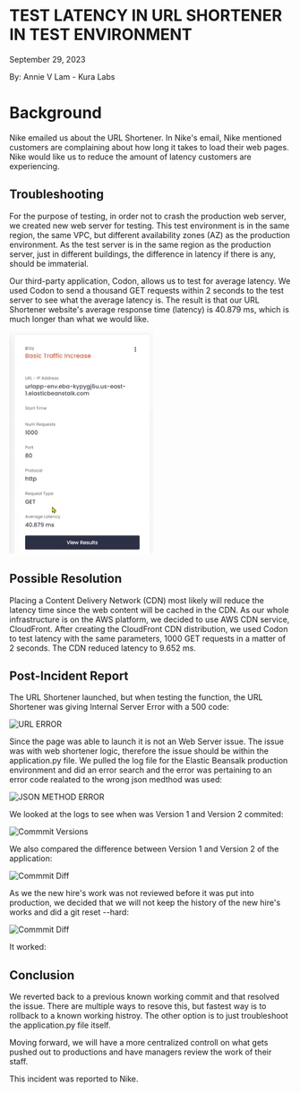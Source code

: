 # TEST LATENCY IN URL SHORTENER IN TEST ENVIRONMENT

September 29, 2023

By:  Annie V Lam - Kura Labs

# Background

Nike emailed us about the URL Shortener.  In Nike's email, Nike mentioned customers are complaining about how long it takes to load their web pages.  Nike would like us to reduce the amount of latency customers are experiencing.  

## Troubleshooting

For the purpose of testing, in order not to crash the production web server, we created new web server for testing.  This test environment is in the same region, the same VPC, but different availability zones (AZ) as the production environment.  As the test server is in the same region as the production server, just in different buildings, the difference in latency if there is any, should be immaterial.

Our third-party application, Codon, allows us to test for average latency.  We used Codon to send a thousand GET requests within 2 seconds to the test server to see what the average latency is. The result is that our URL Shortener website's average response time (latency) is 40.879 ms, which is much longer than what we would like.  

![Latency](Images/Web_Server_Latency.png)


## Possible Resolution

Placing a Content Delivery Network (CDN) most likely will reduce the latency time since the web content will be cached in the CDN.  As our whole infrastructure is on the AWS platform, we decided to use AWS CDN service, CloudFront.  After creating the CloudFront CDN distribution, we used Codon to test latency with the same parameters, 1000 GET requests in a matter of 2 seconds.  The CDN reduced latency to 9.652 ms.

## Post-Incident Report
The URL Shortener launched, but when testing the function, the URL Shortener was giving Internal Server Error with a 500 code:

![URL ERROR](Images/URL_Shortener_Error500.png)

Since the page was able to launch it is not an Web Server issue.  The issue was with web shortener logic, therefore the issue should be within the application.py file.
We pulled the log file for the Elastic Beansalk production environment and did an error search and the error was pertaining to an error code realated to the wrong json medthod was used:

![JSON METHOD ERROR](Images/EBS_Error_Log.png)

We looked at the logs to see when was Version 1 and Version 2 commited:

![Commmit Versions](Images/git_commit_v2.png)

We also compared the difference between Version 1 and Version 2 of the application:

![Commmit Diff](Images/git_diff.png)

As we the new hire's work was not reviewed before it was put into production, we decided that we will not keep the history of the new hire's works and did a git reset --hard:

![Commmit Diff](Images/git_reset_hard.png)

It worked:



## Conclusion

We reverted back to a previous known working commit and that resolved the issue.  There are multiple ways to resove this, but fastest way is to rollback to a known working histroy.  The other option is to just troubleshoot the application.py file itself.

Moving forward, we will have a more centralized controll on what gets pushed out to productions and have managers review the work of their staff.  

This incident was reported to Nike.

